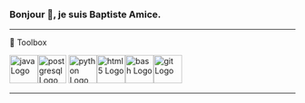 ### Bonjour 👋, je suis Baptiste Amice.

<!--
**BaptisteAmice/BaptisteAmice** is a ✨ _special_ ✨ repository because its `README.md` (this file) appears on your GitHub profile.

Here are some ideas to get you started:

- 🔭 I’m currently working on ...
- 🌱 I’m currently learning ...
- 👯 I’m looking to collaborate on ...
- 🤔 I’m looking for help with ...
- 💬 Ask me about ...
- 📫 How to reach me: ...
- 😄 Pronouns: ...
- ⚡ Fun fact: ...
-->


---

🧰 Toolbox

<img src="https://cdn.worldvectorlogo.com/logos/java-4.svg" alt="java Logo" width="50" height="50"/><img src="https://cdn.worldvectorlogo.com/logos/postgresql.svg" alt="postgresql Logo" width="50" height="50"/> <img src="https://cdn.worldvectorlogo.com/logos/python-5.svg" alt="python Logo" width="50" height="50"/><img src="https://cdn.worldvectorlogo.com/logos/html5-2.svg" alt="html5 Logo" width="50" height="50"/><img src="https://cdn.worldvectorlogo.com/logos/bash-1.svg" alt="bash Logo" width="50" height="50"/><img src="https://cdn.worldvectorlogo.com/logos/git.svg" alt="git Logo" width="50" height="50"/>














---








